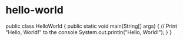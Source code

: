 # hello-world
public class HelloWorld {
    public static void main(String[] args) {
        // Print "Hello, World!" to the console
        System.out.println("Hello, World!");
    }
}
